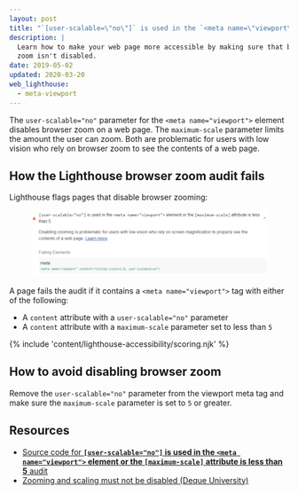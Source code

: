 ```yaml
---
layout: post
title: "`[user-scalable=\"no\"]` is used in the `<meta name=\"viewport\">` element or the `[maximum-scale]` attribute is less than `5`"
description: |
  Learn how to make your web page more accessible by making sure that browser
  zoom isn't disabled.
date: 2019-05-02
updated: 2020-03-20
web_lighthouse:
  - meta-viewport
---
```


The `user-scalable="no"` parameter for the `<meta name="viewport">` element
disables browser zoom on a web page.
The `maximum-scale` parameter limits the amount the user can zoom.
Both are problematic for users with low vision who rely on browser zoom
to see the contents of a web page.

## How the Lighthouse browser zoom audit fails

Lighthouse flags pages that disable browser zooming:

<figure class="w-figure">
  <img class="w-screenshot" src="meta-viewport.png" alt="Lighthouse audit showing the viewport disables text scaling and zooming">
</figure>

A page fails the audit if it contains a `<meta name="viewport">` tag with either of the following:
- A `content` attribute with a `user-scalable="no"` parameter
- A `content` attribute with a `maximum-scale` parameter set to less than `5`

{% include 'content/lighthouse-accessibility/scoring.njk' %}

## How to avoid disabling browser zoom

Remove the `user-scalable="no"` parameter from the viewport meta tag and
make sure the `maximum-scale` parameter is set to `5` or greater.

## Resources

- [Source code for **`[user-scalable="no"]` is used in the `<meta name="viewport">` element or the `[maximum-scale]` attribute is less than 5** audit](https://github.com/GoogleChrome/lighthouse/blob/master/lighthouse-core/audits/accessibility/meta-viewport.js)
- [Zooming and scaling must not be disabled (Deque University)](https://dequeuniversity.com/rules/axe/3.3/meta-viewport)

